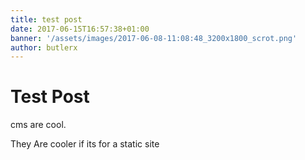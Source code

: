 ```yaml
---
title: test post
date: 2017-06-15T16:57:38+01:00
banner: '/assets/images/2017-06-08-11:08:48_3200x1800_scrot.png'
author: butlerx
---
```

# Test Post 

cms are cool.

They Are cooler if its for a static site
